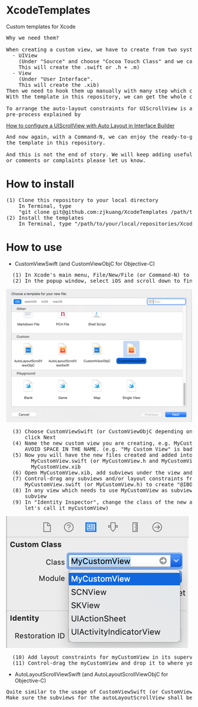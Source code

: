 # XcodeTemplates
Custom templates for Xcode
<pre>
Why we need them?

When creating a custom view, we have to create from two system templates:
  - UIView
    (Under "Source" and choose "Cocoa Touch Class" and we can't create XIB file here.
    This will create the .swift or .h + .m)
  - View
    (Under "User Interface".
    This will create the .xib)
Then we need to hook them up manually with many step which can be error-prone
With the template in this repository, we can get the whole combo with a Command-N.

To arrange the auto-layout constraints for UIScrollView is also a little tricky. We need some
pre-process explained by
</pre>
[How to configure a UIScrollView with Auto Layout in Interface Builder](https://medium.com/@pradeep_chauhan/how-to-configure-a-uiscrollview-with-auto-layout-in-interface-builder-218dcb4022d7)
<pre>
And now again, with a Command-N, we can enjoy the ready-to-go AutoLayoutScrollView provided by
the template in this repository.

And this is not the end of story. We will keep adding useful templates here. If any good ideas
or comments or complaints please let us know.
</pre>
# How to install
<pre>
(1) Clone this repository to your local directory
    In Terminal, type
    "git clone git@github.com:zjkuang/XcodeTemplates /path/to/local/repository/XcodeTemplates"
(2) Install the templates
    In Terminal, type "/path/to/your/local/repositories/XcodeTemplates/XcodeTemplates/install.sh"
</pre>
# How to use
* CustomViewSwift (and CustomViewObjC for Objective-C)
<pre>
  (1) In Xcode's main menu, File/New/File (or Command-N) to add new file(s)
  (2) In the popup window, select iOS and scroll down to find the new added templates
</pre>
![](https://github.com/zjkuang/XcodeTemplates/blob/master/CustomTemplates.png)
<pre>
  (3) Choose CustomViewSwift (or CustomViewObjC depending on which language you are using) and
      click Next
  (4) Name the new custom view you are creating, e.g. MyCustomView.
      AVOID SPACE IN THE NAME. (e.g. "My Custom View" is bad.)
  (5) Now you will have the new files created and added into your project:
        MyCustomView.swift (or MyCustomView.h and MyCustomView.m in Objective-C)
        MyCustomView.xib
  (6) Open MyCustomView.xib, add subviews under the view and apply layout constraints to them.
  (7) Control-drag any subviews and/or layout constraints from MyCustomView.xib and drop into
      MyCustomView.swift (or MyCustomView.h) to create "@IBOutlet"s
  (8) In any view which needs to use MyCustomView as subview, first add a normal UIView as its
      subview
  (9) In "Identity Inspector", change the class of the new added UIView to MyCustomView (and
      let's call it myCustomView)
</pre>
![](https://github.com/zjkuang/XcodeTemplates/blob/master/IdentityInspector.png)
<pre>
  (10) Add layout constraints for myCustomView in its superview
  (11) Control-drag the myCustomView and drop it to where you need the @IBOutlet
</pre>
* AutoLayoutScrollViewSwift (and AutoLayoutScrollViewObjC for Objective-C)
<pre>
Quite similar to the usage of CustomViewSwift (or CustomViewObjC).
Make sure the subviews for the autoLayoutScrollView shall be added under virtualContentView.
</pre>
